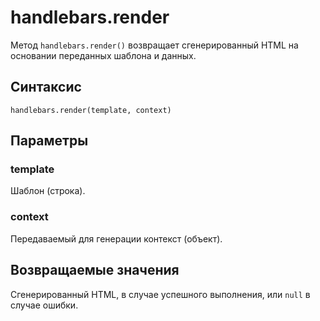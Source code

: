 # handlebars.render

Метод `handlebars.render()` возвращает сгенерированный HTML на основании переданных шаблона и данных.

## Синтаксис

```
handlebars.render(template, context)
```

## Параметры

### template
Шаблон (строка).  

### context
Передаваемый для генерации контекст (объект).


## Возвращаемые значения

Сгенерированный HTML, в случае успешного выполнения, или `null` в случае ошибки.  
